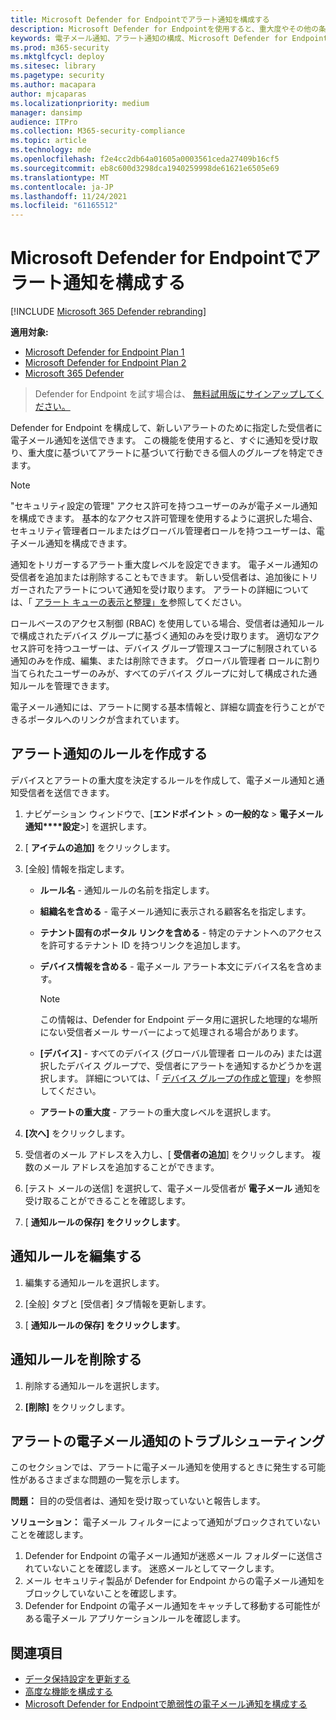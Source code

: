 ```yaml
---
title: Microsoft Defender for Endpointでアラート通知を構成する
description: Microsoft Defender for Endpointを使用すると、重大度やその他の条件に基づいて、セキュリティ アラートの電子メール通知設定を構成できます。
keywords: 電子メール通知、アラート通知の構成、Microsoft Defender for Endpoint、Microsoft Defender for Endpoint通知、Microsoft Defender for Endpointアラート、Windows エンタープライズ、Windows 教育
ms.prod: m365-security
ms.mktglfcycl: deploy
ms.sitesec: library
ms.pagetype: security
ms.author: macapara
author: mjcaparas
ms.localizationpriority: medium
manager: dansimp
audience: ITPro
ms.collection: M365-security-compliance
ms.topic: article
ms.technology: mde
ms.openlocfilehash: f2e4cc2db64a01605a0003561ceda27409b16cf5
ms.sourcegitcommit: eb8c600d3298dca1940259998de61621e6505e69
ms.translationtype: MT
ms.contentlocale: ja-JP
ms.lasthandoff: 11/24/2021
ms.locfileid: "61165512"
---
```

# <a name="configure-alert-notifications-in-microsoft-defender-for-endpoint"></a>Microsoft Defender for Endpointでアラート通知を構成する

[!INCLUDE [Microsoft 365 Defender rebranding](../../includes/microsoft-defender.md)]

**適用対象:**
- [Microsoft Defender for Endpoint Plan 1](https://go.microsoft.com/fwlink/p/?linkid=2154037)
- [Microsoft Defender for Endpoint Plan 2](https://go.microsoft.com/fwlink/p/?linkid=2154037)
- [Microsoft 365 Defender](https://go.microsoft.com/fwlink/?linkid=2118804)

> Defender for Endpoint を試す場合は、 [無料試用版にサインアップしてください。](https://signup.microsoft.com/create-account/signup?products=7f379fee-c4f9-4278-b0a1-e4c8c2fcdf7e&ru=https://aka.ms/MDEp2OpenTrial?ocid=docs-wdatp-emailconfig-abovefoldlink)

Defender for Endpoint を構成して、新しいアラートのために指定した受信者に電子メール通知を送信できます。 この機能を使用すると、すぐに通知を受け取り、重大度に基づいてアラートに基づいて行動できる個人のグループを特定できます。

> [!NOTE]
> "セキュリティ設定の管理" アクセス許可を持つユーザーのみが電子メール通知を構成できます。 基本的なアクセス許可管理を使用するように選択した場合、セキュリティ管理者ロールまたはグローバル管理者ロールを持つユーザーは、電子メール通知を構成できます。

通知をトリガーするアラート重大度レベルを設定できます。 電子メール通知の受信者を追加または削除することもできます。 新しい受信者は、追加後にトリガーされたアラートについて通知を受け取ります。 アラートの詳細については、「 [アラート キューの表示と整理」を](alerts-queue.md)参照してください。

ロールベースのアクセス制御 (RBAC) を使用している場合、受信者は通知ルールで構成されたデバイス グループに基づく通知のみを受け取ります。
適切なアクセス許可を持つユーザーは、デバイス グループ管理スコープに制限されている通知のみを作成、編集、または削除できます。
グローバル管理者 ロールに割り当てられたユーザーのみが、すべてのデバイス グループに対して構成された通知ルールを管理できます。

電子メール通知には、アラートに関する基本情報と、詳細な調査を行うことができるポータルへのリンクが含まれています。

## <a name="create-rules-for-alert-notifications"></a>アラート通知のルールを作成する
デバイスとアラートの重大度を決定するルールを作成して、電子メール通知と通知受信者を送信できます。


1. ナビゲーション ウィンドウで、[**エンドポイント** \> **の一般的な** \> **電子メール通知****設定**\>] を選択します。

2. [ **アイテムの追加]** をクリックします。

3. [全般] 情報を指定します。
    - **ルール名** - 通知ルールの名前を指定します。
    - **組織名を含める** - 電子メール通知に表示される顧客名を指定します。
    - **テナント固有のポータル リンクを含める** - 特定のテナントへのアクセスを許可するテナント ID を持つリンクを追加します。
    - **デバイス情報を含める** - 電子メール アラート本文にデバイス名を含めます。

        > [!NOTE]
        > この情報は、Defender for Endpoint データ用に選択した地理的な場所にない受信者メール サーバーによって処理される場合があります。

    - **[デバイス]** - すべてのデバイス (グローバル管理者 ロールのみ) または選択したデバイス グループで、受信者にアラートを通知するかどうかを選択します。 詳細については、「 [デバイス グループの作成と管理](machine-groups.md)」を参照してください。
    - **アラートの重大度** - アラートの重大度レベルを選択します。

4. **[次へ]** をクリックします。

5. 受信者のメール アドレスを入力し、[ **受信者の追加**] をクリックします。 複数のメール アドレスを追加することができます。

6. [テスト メールの送信] を選択して、電子メール受信者が **電子メール** 通知を受け取ることができることを確認します。

7. [ **通知ルールの保存] をクリックします**。

## <a name="edit-a-notification-rule"></a>通知ルールを編集する

1. 編集する通知ルールを選択します。

2. [全般] タブと [受信者] タブ情報を更新します。

3. [ **通知ルールの保存] をクリックします**。

## <a name="delete-notification-rule"></a>通知ルールを削除する

1. 削除する通知ルールを選択します。

2. **[削除]** をクリックします。

## <a name="troubleshoot-email-notifications-for-alerts"></a>アラートの電子メール通知のトラブルシューティング

このセクションでは、アラートに電子メール通知を使用するときに発生する可能性があるさまざまな問題の一覧を示します。

**問題：** 目的の受信者は、通知を受け取っていないと報告します。

**ソリューション：** 電子メール フィルターによって通知がブロックされていないことを確認します。

1. Defender for Endpoint の電子メール通知が迷惑メール フォルダーに送信されていないことを確認します。 迷惑メールとしてマークします。
2. メール セキュリティ製品が Defender for Endpoint からの電子メール通知をブロックしていないことを確認します。
3. Defender for Endpoint の電子メール通知をキャッチして移動する可能性がある電子メール アプリケーションルールを確認します。

## <a name="related-topics"></a>関連項目

- [データ保持設定を更新する](data-retention-settings.md)
- [高度な機能を構成する](advanced-features.md)
- [Microsoft Defender for Endpointで脆弱性の電子メール通知を構成する](/microsoft-365/security/defender-endpoint/configure-vulnerability-email-notifications)
